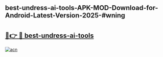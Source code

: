 ## best-undress-ai-tools-APK-MOD-Download-for-Android-Latest-Version-2025-#wning

# <h2><a href="https://bedroomkl.my?title=best-undress-ai-tools&ref=20M">🔗👉 🔴 best-undress-ai-tools</a></h2>

[![acn](https://github.com/user-attachments/assets/0f9c940e-d8b0-45ae-aac7-cd30a18b3e1c)](https://bedroomkl.my?title=best-undress-ai-tools&ref=20M)

